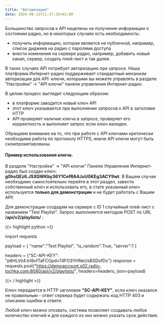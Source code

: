 ```yaml
---
title: "Авторизация"
date: 2024-08-23T11:37:29+03:00
---
```


Большинство запросов к API нацелены на получение информации о состоянии радио, но в некоторых случаях есть необходимость:
- получить информацию, которая является не публичной, например, список диджеев на радио с паролями доступа
- внести изменения на сервере радио, например, добавить новый канал, сервер, создать плей-лист и так далее.

В таких случаях API потребует авторизацию при запросе.
Наша платформа Интернет-радио поддерживает стандартный механизм авторизации для API: ключи, которыми вы можете управлять в разделе "Настройки" -> "API ключи" панели управления Интернет-радио.

В целом процесс выглядит следующим образом:
- в платформе заводится новый ключ API
- этот ключ указывается при выполнении запросов к API в заголовке HTTP
- API проверяет наличие ключа в запросе, проверяет его корректность и выполняет запрос если ключ валиден.

Обращаем внимание на то, что при работе с API ключами критически необходима работа по протоколу HTTPS, иначе API ключи могут быть скомпрометированы.

#### Пример использования ключа.

В разделе "Настройки" -> "API ключи" Панели Управления Интернет-радио был создан ключ: **g0hsQEz6.JSXQWKby36Y1CefRA4JuUGKEg3ACY9wt**. В Вашем случае необходимо самостоятельно перейти в этот раздел, завести собственный ключ и использовать его, в стате указанный ключ используется **только для демонстрации** и не будет работать с Вашим API!

Для демонстрации создадим на сервере с ID 1 случайный плей-лист с названием "Test Playlist". Запрос выполняется методом POST по URL **/api/v2/playlists/** :

{{< highlight python  >}}

import requests

payload = {
   "name":"Test Playlist",
   "is_random":True,
   "server":1
}

headers = {"SC-API-KEY": "p6HLVit4.trl8xfTaFCGpdv74FO3YHNeUsBSDofDx"}
response = requests.post("https://demoaccount.s02.radio-tochka.com:8080/api/v2/playlists/", headers=headers, json=payload)

{{< / highlight >}}


Ключ передается в HTTP заголовке **"SC-API-KEY"**, если ключ оказался не правильным - ответ сервера будет содержать код HTTP 403 и описание ошибки в ответе.

Любой ключ можно отозвать, система позволяет создавать любое количество ключей и для каждого из них можно указать срок действия.